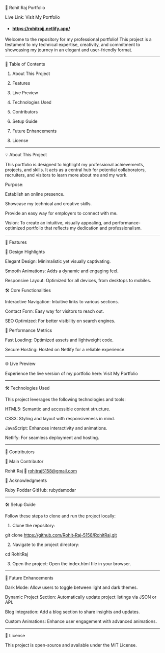🌟 Rohit Raj Portfolio

Live Link: Visit My Portfolio

- #### https://rohitrajj.netlify.app/

Welcome to the repository for my professional portfolio! This project is a testament to my technical expertise, creativity, and commitment to showcasing my journey in an elegant and user-friendly format.


---

📖 Table of Contents

1. About This Project


2. Features


3. Live Preview


4. Technologies Used


5. Contributors


6. Setup Guide


7. Future Enhancements


8. License




---

💡 About This Project

This portfolio is designed to highlight my professional achievements, projects, and skills. It acts as a central hub for potential collaborators, recruiters, and visitors to learn more about me and my work.

Purpose:

Establish an online presence.

Showcase my technical and creative skills.

Provide an easy way for employers to connect with me.


Vision:
To create an intuitive, visually appealing, and performance-optimized portfolio that reflects my dedication and professionalism.


---

🎨 Features

📌 Design Highlights

Elegant Design: Minimalistic yet visually captivating.

Smooth Animations: Adds a dynamic and engaging feel.

Responsive Layout: Optimized for all devices, from desktops to mobiles.


🛠️ Core Functionalities

Interactive Navigation: Intuitive links to various sections.

Contact Form: Easy way for visitors to reach out.

SEO Optimized: For better visibility on search engines.


🚀 Performance Metrics

Fast Loading: Optimized assets and lightweight code.

Secure Hosting: Hosted on Netlify for a reliable experience.



---

🌐 Live Preview

Experience the live version of my portfolio here: Visit My Portfolio


---

🛠️ Technologies Used

This project leverages the following technologies and tools:

HTML5: Semantic and accessible content structure.

CSS3: Styling and layout with responsiveness in mind.

JavaScript: Enhances interactivity and animations.

Netlify: For seamless deployment and hosting.



---

🤝 Contributors

👤 Main Contributor

Rohit Raj
📧 rohitraj5158@gmail.com


👥 Acknowledgments

Ruby Poddar
GitHub: rubydamodar



---

🛠️ Setup Guide

Follow these steps to clone and run the project locally:

1. Clone the repository:

git clone https://github.com/Rohit-Raj-5158/RohitRaj.git


2. Navigate to the project directory:

cd RohitRaj


3. Open the project:
Open the index.html file in your browser.




---

🚀 Future Enhancements

Dark Mode: Allow users to toggle between light and dark themes.

Dynamic Project Section: Automatically update project listings via JSON or API.

Blog Integration: Add a blog section to share insights and updates.

Custom Animations: Enhance user engagement with advanced animations.



---

📄 License

This project is open-source and available under the MIT License.




